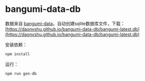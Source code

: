 # bangumi-data-db

数据来自 [bangumi-data](https://github.com/bangumi-data/bangumi-data)，自动创建sqlite数据库文件，下载：[https://daonvshu.github.io/bangumi-data-db/bangumi-latest.db](https://daonvshu.github.io/bangumi-data-db/bangumi-latest.db)

安装依赖：

```bash
npm install
```

运行：

```bash
npm run gen-db 
```